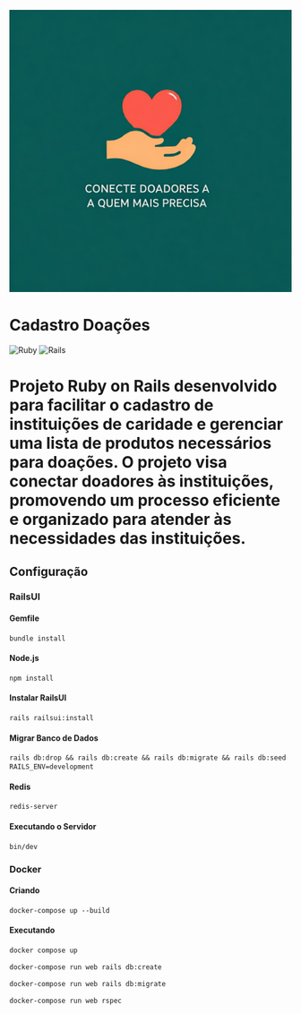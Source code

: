 ![Cadastro Doações](readme-files/C_Doacoes.jpeg)


# Cadastro Doações

![Ruby](https://img.shields.io/badge/Ruby-3.3.1-red)
![Rails](https://img.shields.io/badge/Rails-7.1.3-blue)

# Projeto Ruby on Rails desenvolvido para facilitar o cadastro de instituições de caridade e gerenciar uma lista de produtos necessários para doações. O projeto visa conectar doadores às instituições, promovendo um processo eficiente e organizado para atender às necessidades das instituições.

 ## Configuração

### RailsUI

#### Gemfile
```
bundle install
```

#### Node.js
```
npm install
```

#### Instalar RailsUI
```
rails railsui:install
```

#### Migrar Banco de Dados
```
rails db:drop && rails db:create && rails db:migrate && rails db:seed RAILS_ENV=development
```

#### Redis
```
redis-server
```

#### Executando o Servidor
```
bin/dev
```

### Docker

#### Criando
```
docker-compose up --build
```

#### Executando
```
docker compose up
```
```
docker-compose run web rails db:create
```
```
docker-compose run web rails db:migrate
```
```
docker-compose run web rspec
```


 